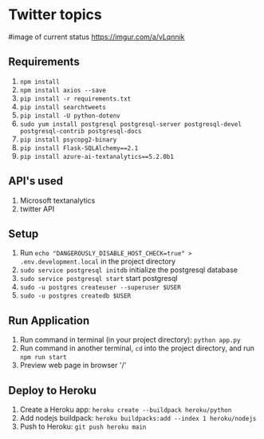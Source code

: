 # Twitter topics

#image of current status https://imgur.com/a/vLqnnik


## Requirements
1. `npm install`
2. `npm install axios --save`
2. `pip install -r requirements.txt`
3. `pip install searchtweets`
4. `pip install -U python-dotenv`
5. `sudo yum install postgresql postgresql-server postgresql-devel postgresql-contrib postgresql-docs`
6. `pip install psycopg2-binary`
7. `pip install Flask-SQLAlchemy==2.1`
8. `pip install azure-ai-textanalytics==5.2.0b1`

## API's used
1. Microsoft textanalytics
2. twitter API

## Setup
1. Run `echo "DANGEROUSLY_DISABLE_HOST_CHECK=true" > .env.development.local` in the project directory
2. `sudo service postgresql initdb` initialize the postgresql database
3. `sudo service postgresql start` start postgresql
4. `sudo -u postgres createuser --superuser $USER`
5. `sudo -u postgres createdb $USER`


## Run Application
1. Run command in terminal (in your project directory): `python app.py`
2. Run command in another terminal, `cd` into the project directory, and run `npm run start`
3. Preview web page in browser '/'

## Deploy to Heroku

1. Create a Heroku app: `heroku create --buildpack heroku/python`
2. Add nodejs buildpack: `heroku buildpacks:add --index 1 heroku/nodejs`
3. Push to Heroku: `git push heroku main`
